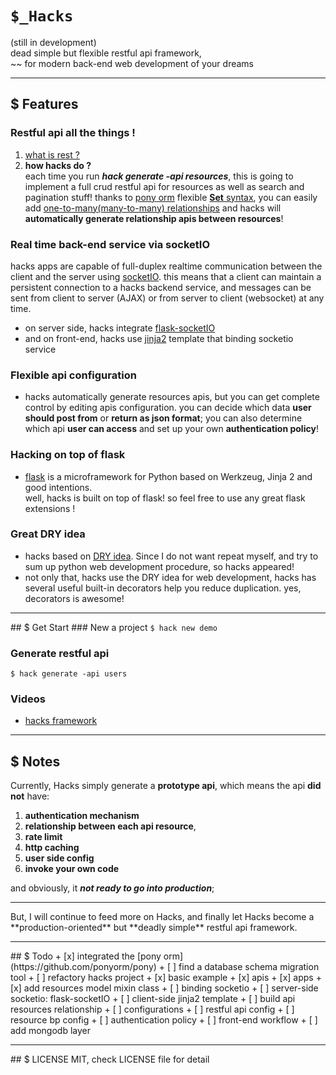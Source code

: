 # ```$_Hacks```
(still in development)
<br/>
dead simple but flexible restful api framework, <br/>
~~ for modern back-end web development of your dreams <br/>
<hr/>

## $ Features
### Restful api all the things !
1. [what is rest ?](http://www.restapitutorial.com/lessons/whatisrest.html)
2. **how hacks do ?** <br>
each time you run ***hack generate -api resources***, this is going to implement a full crud restful api for resources as well as search and pagination stuff!
thanks to [pony orm](https://github.com/ponyorm/pony) flexible [**Set** syntax](https://docs.ponyorm.com/relationships.html), you can easily add [one-to-many(many-to-many) relationships](https://docs.ponyorm.com/relationships.html) and hacks will **automatically generate relationship apis between resources**!

### Real time back-end service via socketIO
hacks apps are capable of full-duplex realtime communication between the client
and the server using [socketIO](http://socket.io/).  this means that a client
can maintain a persistent connection to a hacks backend service,  and messages
can be sent from client to server (AJAX) or from server to client (websocket) at any time.
<br/>
+ on server side, hacks integrate [flask-socketIO](https://github.com/miguelgrinberg/Flask-SocketIO)
+ and on front-end, hacks use [jinja2](https://github.com/pallets/jinja) template that binding socketio service

### Flexible api configuration
+ hacks automatically generate resources apis, but you can get complete control by editing apis configuration. you can decide which data **user should post from** or **return as json format**; you can also determine which api **user can access** and set up your own **authentication policy**!

### Hacking on top of flask
+ [flask](http://flask.pocoo.org/) is a microframework for Python based on Werkzeug, Jinja 2 and good intentions. <br/>
well, hacks is built on top of flask! so feel free to use any great flask extensions !

### Great DRY idea
+ hacks based on [DRY idea](https://en.wikipedia.org/wiki/Don%27t_repeat_yourself). Since I do not want repeat myself, and try to sum up python web development procedure, so hacks appeared!
+ not only that, hacks use the DRY idea for web development, hacks has several useful built-in decorators help you reduce duplication. yes, decorators is awesome!

<hr>
## $ Get Start
### New a project
<code>$ hack new demo</code>

### Generate restful api
<code>$ hack generate -api users</code>

### Videos
+ [hacks framework](https://www.youtube.com/watch?v=aimpIJjk824)

<hr>

## $ Notes
Currently, Hacks simply generate a **prototype api**, which means the api **did
not** have:

1. **authentication mechanism**
2. **relationship between each api resource**,
3. **rate limit**
4. **http caching**
5. **user side config**
6. **invoke your own code**

and obviously, it ***not ready to go into production***;
<hr/>
But, I will continue to feed more on Hacks, and finally let Hacks become a
**production-oriented**  but **deadly simple** restful api framework.

<hr>
## $ Todo
+ [x] integrated the [pony orm](https://github.com/ponyorm/pony)
+ [ ] find a database schema migration tool
+ [ ] refactory hacks project
    + [x] basic example
        + [x] apis
        + [x] apps
+ [x] add resources model mixin class
+ [ ] binding socketio
    + [ ] server-side socketio: flask-socketIO
    + [ ] client-side jinja2 template
+ [ ] build api resources relationship
+ [ ] configurations
    + [ ] restful api config
    + [ ] resource bp config
    + [ ] authentication policy
+ [ ] front-end workflow
+ [ ] add mongodb layer

<hr>
## $ LICENSE
MIT, check LICENSE file for detail
